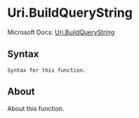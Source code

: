 ---
---

# Uri.BuildQueryString

Microsoft Docs: [Uri.BuildQueryString](https://docs.microsoft.com/en-us/powerquery-m/uri-buildquerystring)

## Syntax

```
Syntax for this function.
```

## About

About this function.

